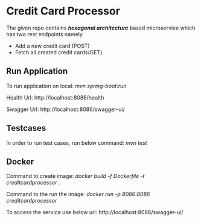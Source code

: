 # Credit Card Processor
 
The given repo contains ***hexagonal architecture*** based microservice which has two rest endpoints namely 
- Add a new credit card (POST)
- Fetch all created credit cards(GET).

## Run Application
To run application on local: *mvn spring-boot:run*

Health Url:
http://localhost:8086/health

Swagger Url:
http://localhost:8086/swagger-ui/

## Testcases
In order to run test cases, run below command: *mvn test*

## Docker
Command to create image:
*docker build -f Dockerfile -t creditcardprocessor .*

Command to the run the image:
*docker run -p 8086:8086 creditcardprocessor*

To access the service use below url:
http://localhost:8086/swagger-ui/

